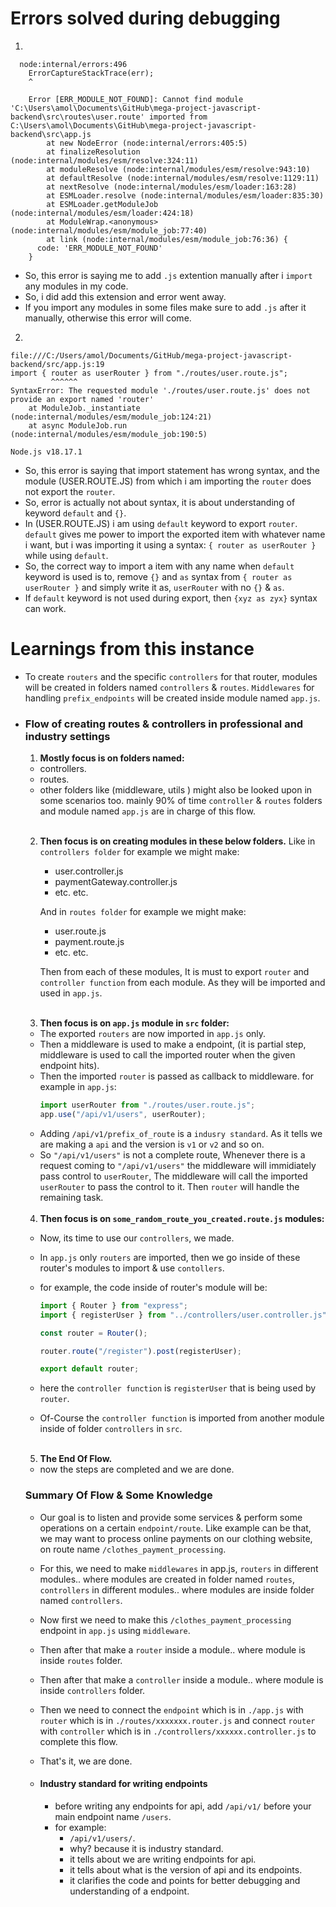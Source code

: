 # Errors solved during debugging

1.

```
  node:internal/errors:496
    ErrorCaptureStackTrace(err);
    ^

    Error [ERR_MODULE_NOT_FOUND]: Cannot find module 'C:\Users\amol\Documents\GitHub\mega-project-javascript-backend\src\routes\user.route' imported from C:\Users\amol\Documents\GitHub\mega-project-javascript-backend\src\app.js
        at new NodeError (node:internal/errors:405:5)
        at finalizeResolution (node:internal/modules/esm/resolve:324:11)
        at moduleResolve (node:internal/modules/esm/resolve:943:10)
        at defaultResolve (node:internal/modules/esm/resolve:1129:11)
        at nextResolve (node:internal/modules/esm/loader:163:28)
        at ESMLoader.resolve (node:internal/modules/esm/loader:835:30)
        at ESMLoader.getModuleJob (node:internal/modules/esm/loader:424:18)
        at ModuleWrap.<anonymous> (node:internal/modules/esm/module_job:77:40)
        at link (node:internal/modules/esm/module_job:76:36) {
      code: 'ERR_MODULE_NOT_FOUND'
    }

```

- So, this error is saying me to add `.js` extention manually after i `import` any modules in my code.
- So, i did add this extension and error went away.
- If you import any modules in some files make sure to add `.js` after it manually, otherwise this error will come.

2.

```
file:///C:/Users/amol/Documents/GitHub/mega-project-javascript-backend/src/app.js:19
import { router as userRouter } from "./routes/user.route.js";
         ^^^^^^
SyntaxError: The requested module './routes/user.route.js' does not provide an export named 'router'
    at ModuleJob._instantiate (node:internal/modules/esm/module_job:124:21)
    at async ModuleJob.run (node:internal/modules/esm/module_job:190:5)

Node.js v18.17.1
```

- So, this error is saying that import statement has wrong syntax,
  and the module (USER.ROUTE.JS) from which i am importing the `router` does not export the `router`.
- So, error is actually not about syntax, it is about understanding of keyword `default` and `{}`.
- In (USER.ROUTE.JS) i am using `default` keyword to export `router`.
  `default` gives me power to import the exported item with whatever name i want,
  but i was importing it using a syntax: `{ router as userRouter }` while using `default`.
- So, the correct way to import a item with any name when `default` keyword is used is to,
  remove `{}` and `as` syntax from `{ router as userRouter }` and simply write it as,
  `userRouter` with no `{}` & `as`.
- If `default` keyword is not used during export, then `{xyz as zyx}` syntax can work.

# Learnings from this instance

- To create `routers` and the specific `controllers` for that router,
  modules will be created in folders named `controllers` & `routes`.
  `Middlewares` for handling `prefix_endpoints` will be created inside module named `app.js`.

- ### Flow of creating routes & controllers in professional and industry settings

  1. **Mostly focus is on folders named:**

  - controllers.
  - routes.
  - other folders like (middleware, utils ) might also be looked upon in some scenarios too.
    mainly 90% of time `controller` & `routes` folders and module named `app.js` are in charge of this flow.

  <br>

  2. **Then focus is on creating modules in these below folders.**
     Like in `controllers folder` for example we might make:

     - user.controller.js
     - paymentGateway.controller.js
     - etc. etc.

     And in `routes folder` for example we might make:

     - user.route.js
     - payment.route.js
     - etc. etc.

     Then from each of these modules,
     It is must to export `router` and `controller function` from each module.
     As they will be imported and used in `app.js`.

  <br>

  3. **Then focus is on `app.js` module in `src` folder:**

  - The exported `routers` are now imported in `app.js` only.
  - Then a middleware is used to make a endpoint,
    (it is partial step, middleware is used to call the imported router when the given endpoint hits).
  - Then the imported `router` is passed as callback to middleware.
    for example in `app.js`:
    ```javascript
    import userRouter from "./routes/user.route.js";
    app.use("/api/v1/users", userRouter);
    ```
  - Adding `/api/v1/prefix_of_route` is a `indusry standard`.
    As it tells we are making a `api` and the version is `v1` or `v2` and so on.
  - So `"/api/v1/users"` is not a complete route,
    Whenever there is a request coming to `"/api/v1/users"` the middleware will immidiately pass control to `userRouter`,
    The middleware will call the imported `userRouter` to pass the control to it.
    Then `router` will handle the remaining task.

  <br>

  4. **Then focus is on `some_random_route_you_created.route.js` modules:**

  - Now, its time to use our `controllers`, we made.
  - In `app.js` only `routers` are imported,
    then we go inside of these router's modules to import & use `contollers`.
  - for example, the code inside of router's module will be:

    ```javascript
    import { Router } from "express";
    import { registerUser } from "../controllers/user.controller.js";

    const router = Router();

    router.route("/register").post(registerUser);

    export default router;
    ```

  - here the `controller function` is `registerUser` that is being used by `router`.
  - Of-Course the `controller function` is imported from another module inside of folder `controllers` in `src`.

  <br>

  5. **The End Of Flow.**

  - now the steps are completed and we are done.

  ### Summary Of Flow & Some Knowledge

  - Our goal is to listen and provide some services & perform some operations on a certain `endpoint/route`.
    Like example can be that, we may want to process online payments on our clothing website,
    on route name `/clothes_payment_processing`.
  - For this, we need to make `middlewares` in app.js, `routers` in different modules.. where modules are created in folder named `routes`,
    `controllers` in different modules.. where modules are inside folder named `controllers`.
  - Now first we need to make this `/clothes_payment_processing` endpoint in `app.js` using `middleware`.
  - Then after that make a `router` inside a module.. where module is inside `routes` folder.
  - Then after that make a `controller` inside a module.. where module is inside `controllers` folder.
  - Then we need to connect the `endpoint` which is in `./app.js` with `router` which is in `./routes/xxxxxxx.router.js` and connect `router` with `controller` which is in `./controllers/xxxxxx.controller.js` to complete this flow.
  - That's it, we are done.

  - #### Industry standard for writing endpoints
    - before writing any endpoints for api,
      add `/api/v1/` before your main endpoint name `/users`.
    - for example:
      - `/api/v1/users/`.
      - why? because it is industry standard.
      - it tells about we are writing endpoints for api.
      - it tells about what is the version of api and its endpoints.
      - it clarifies the code and points for better debugging and understanding of a endpoint.
